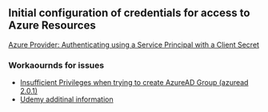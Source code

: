 ## Initial configuration of credentials for access to Azure Resources

[Azure Provider: Authenticating using a Service Principal with a Client Secret](https://registry.terraform.io/providers/hashicorp/azurerm/latest/docs/guides/service_principal_client_secret)

### Workaournds for issues

- [Insufficient Privileges when trying to create AzureAD Group (azuread 2.0.1)](https://discuss.hashicorp.com/t/insufficient-privileges-when-trying-to-create-azuread-group-azuread-2-0-1/28866)
- [Udemy additinal information](https://pwcjapan.udemy.com/course/azure-kubernetes-service-with-azure-devops-and-terraform/learn/lecture/23628448#questions/16228304)
